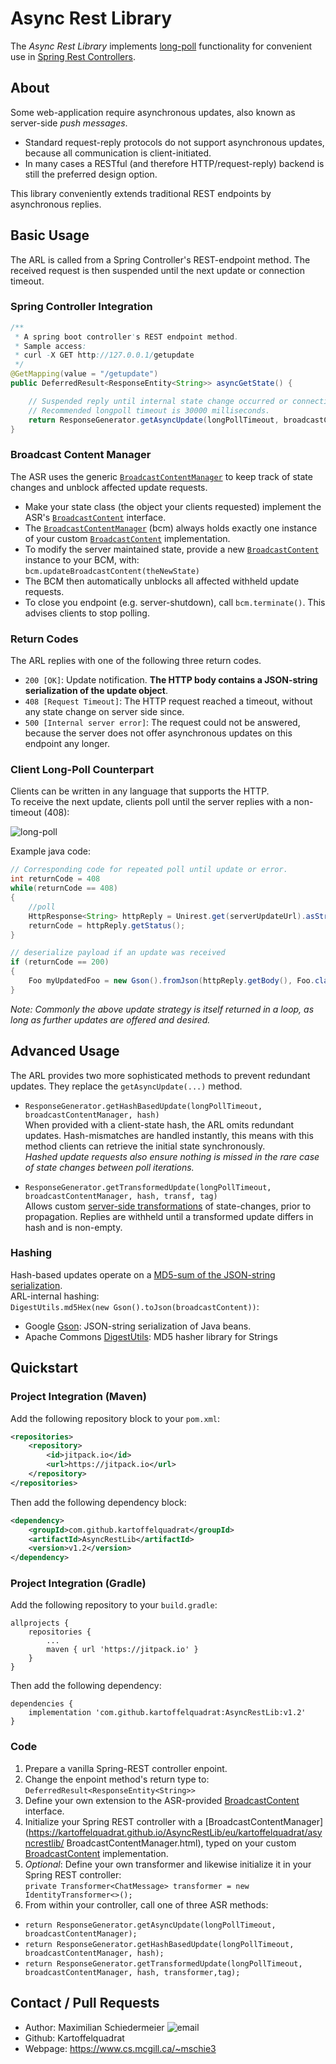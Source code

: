 # Async Rest Library

The *Async Rest Library* implements [long-poll](https://en.wikipedia.org/wiki/Push_technology#Long_polling) functionality for convenient use in [Spring Rest Controllers](https://spring.io/projects/spring-boot).


## About

Some web-application require asynchronous updates, also known as server-side *push messages*.

 * Standard request-reply protocols do not support asynchronous updates, because all communication is client-initiated.
 * In many cases a RESTful (and therefore HTTP/request-reply) backend is still the preferred design option.

This library conveniently extends traditional REST endpoints by asynchronous replies.


## Basic Usage

The ARL is called from a Spring Controller's REST-endpoint method. The received request is then suspended until the next update or connection timeout.  

### Spring Controller Integration
```java
/**
 * A spring boot controller's REST endpoint method.
 * Sample access:
 * curl -X GET http://127.0.0.1/getupdate
 */
@GetMapping(value = "/getupdate")
public DeferredResult<ResponseEntity<String>> asyncGetState() {

    // Suspended reply until internal state change occurred or connection has timed out.
    // Recommended longpoll timeout is 30000 milliseconds.
    return ResponseGenerator.getAsyncUpdate(longPollTimeout, broadcastContentManager);
}
```

### Broadcast Content Manager

The ASR uses the generic [```BroadcastContentManager```](https://kartoffelquadrat.github.io/AsyncRestLib/eu/kartoffelquadrat/asyncrestlib/BroadcastContentManager.html) to keep track of state changes and unblock affected update requests.

 * Make your state class (the object your clients requested) implement the ASR's [```BroadcastContent```](https://kartoffelquadrat.github.io/AsyncRestLib/eu/kartoffelquadrat/asyncrestlib/BroadcastContent.html) interface.
 * The [```BroadcastContentManager```](https://kartoffelquadrat.github.io/AsyncRestLib/eu/kartoffelquadrat/asyncrestlib/BroadcastContentManager.html) (bcm) always holds exactly one instance of your custom [```BroadcastContent```](https://kartoffelquadrat.github.io/AsyncRestLib/eu/kartoffelquadrat/asyncrestlib/BroadcastContent.html) implementation.
 * To modify the server maintained state, provide a new [```BroadcastContent```](https://kartoffelquadrat.github.io/AsyncRestLib/eu/kartoffelquadrat/asyncrestlib/BroadcastContent.html) instance to your BCM, with:  
```bcm.updateBroadcastContent(theNewState)```
 * The BCM then automatically unblocks all affected withheld update requests.
 * To close you endpoint (e.g. server-shutdown), call ```bcm.terminate()```. This advises clients to stop polling.

### Return Codes

The ARL replies with one of the following three return codes. 

 * ```200 [OK]```: Update notification. **The HTTP body contains a JSON-string serialization of the update object**.
 * ```408 [Request Timeout]```: The HTTP request reached a timeout, without any state change on server side since.
 * ```500 [Internal server error]```: The request could not be answered, because the server does not offer asynchronous updates on this endpoint any longer.

### Client Long-Poll Counterpart

Clients can be written in any language that supports the HTTP.  
To receive the next update, clients poll until the server replies with a non-timeout (408):

![long-poll](long-poll.png)

Example java code:

```java
// Corresponding code for repeated poll until update or error.
int returnCode = 408
while(returnCode == 408)
{
    //poll
    HttpResponse<String> httpReply = Unirest.get(serverUpdateUrl).asString();
    returnCode = httpReply.getStatus();
}

// deserialize payload if an update was received
if (returnCode == 200)
{
    Foo myUpdatedFoo = new Gson().fromJson(httpReply.getBody(), Foo.class));
}
```
*Note: Commonly the above update strategy is itself returned in a loop, as long as further updates are offered and desired.*


## Advanced Usage

The ARL provides two more sophisticated methods to prevent redundant updates. They replace the ```getAsyncUpdate(...)``` method.

 * ```ResponseGenerator.getHashBasedUpdate(longPollTimeout, broadcastContentManager, hash)```  
When provided with a client-state hash, the ARL omits redundant updates. Hash-mismatches are handled instantly, this means with this method clients can retrieve the initial state synchronously.  
*Hashed update requests also ensure nothing is missed in the rare case of state changes between poll iterations.*

 * ```ResponseGenerator.getTransformedUpdate(longPollTimeout, broadcastContentManager, hash, transf, tag)```  
Allows custom [server-side transformations](https://kartoffelquadrat.github.io/AsyncRestLib/eu/kartoffelquadrat/asyncrestlib/Transformer.html) of state-changes, prior to propagation. Replies are withheld until a transformed update differs in hash and is non-empty.

### Hashing

Hash-based updates operate on a [MD5-sum of the JSON-string serialization](https://kartoffelquadrat.github.io/AsyncRestLib/eu/kartoffelquadrat/asyncrestlib/BroadcastContentHasher.html).  
ARL-internal hashing:  
```DigestUtils.md5Hex(new Gson().toJson(broadcastContent))```:

 * Google [Gson](https://mvnrepository.com/artifact/com.google.code.gson/gson/2.8.6): JSON-string serialization of Java beans.
 * Apache Commons [DigestUtils](https://mvnrepository.com/artifact/commons-codec/commons-codec/1.4): MD5 hasher library for Strings

## Quickstart

### Project Integration (Maven)

Add the following repository block to your ```pom.xml```:

```xml
<repositories>
	<repository>
	    <id>jitpack.io</id>
	    <url>https://jitpack.io</url>
	</repository>
</repositories>
```

Then add the following dependency block:

```xml
<dependency>
    <groupId>com.github.kartoffelquadrat</groupId>
    <artifactId>AsyncRestLib</artifactId>
    <version>v1.2</version>
</dependency>
```

### Project Integration (Gradle)

Add the following repository to your ```build.gradle```:

```
allprojects {
	repositories {
		...
		maven { url 'https://jitpack.io' }
	}
}
```

Then add the following dependency:

```
dependencies {
	implementation 'com.github.kartoffelquadrat:AsyncRestLib:v1.2'
}
```

### Code

 1. Prepare a vanilla Spring-REST controller enpoint.
 2. Change the enpoint method's return type to: ```DeferredResult<ResponseEntity<String>>```
 3. Define your own extension to the ASR-provided [BroadcastContent](https://kartoffelquadrat.github.io/AsyncRestLib/eu/kartoffelquadrat/asyncrestlib/BroadcastContent.html) interface.
 4. Initialize your Spring REST controller with a [BroadcastContentManager](https://kartoffelquadrat.github.io/AsyncRestLib/eu/kartoffelquadrat/asyncrestlib/    BroadcastContentManager.html), typed on your custom [BroadcastContent](https://kartoffelquadrat.github.io/AsyncRestLib/eu/kartoffelquadrat/asyncrestlib/BroadcastContent.html) implementation.
 5. *Optional*: Define your own transformer and likewise initialize it in your Spring REST controller:  
```private Transformer<ChatMessage> transformer = new IdentityTransformer<>();```
 6. From within your controller, call one of three ASR methods:
   * ```return ResponseGenerator.getAsyncUpdate(longPollTimeout, broadcastContentManager);```
   * ```return ResponseGenerator.getHashBasedUpdate(longPollTimeout, broadcastContentManager, hash);```
   * ```return ResponseGenerator.getTransformedUpdate(longPollTimeout, broadcastContentManager, hash, transformer,tag);```

## Contact / Pull Requests

 * Author: Maximilian Schiedermeier ![email](email.png)
 * Github: Kartoffelquadrat
 * Webpage: https://www.cs.mcgill.ca/~mschie3

